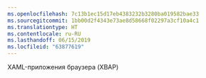 ```yaml
---
ms.openlocfilehash: 7c13b1ec15d17eb4383232b3280ba019582bae33
ms.sourcegitcommit: 1bb00d2f4343e73ae8d58668f02297a3cf10a4c1
ms.translationtype: HT
ms.contentlocale: ru-RU
ms.lasthandoff: 06/15/2019
ms.locfileid: "63877619"
---
```

XAML-приложения браузера (XBAP)